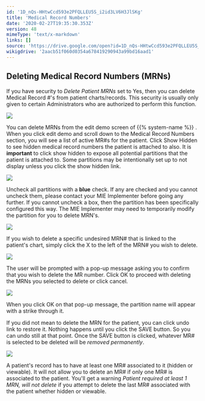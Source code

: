 ```yaml
---
id: '1D_nQs-HHtwCcd593e2PFQLLEU5S_i2id3LV6H3JlSKg'
title: 'Medical Record Numbers'
date: '2020-02-27T19:35:30.353Z'
version: 48
mimeType: 'text/x-markdown'
links: []
source: 'https://drive.google.com/open?id=1D_nQs-HHtwCcd593e2PFQLLEU5S_i2id3LV6H3JlSKg'
wikigdrive: '2aacb51f060d0354a678419290943a99bd16aad1'
---
```

## Deleting Medical Record Numbers (MRNs)

If you have security to *Delete Patient MRNs* set to Yes, then you can delete Medical Record #'s from patient charts/records. This security is usually only given to certain Administrators who are authorized to perform this function.

![](../medical-record-numbers.assets/f17adbd2a81bdf8ababdfc392a4bc606.png)

You can delete MRNs from the edit demo screen of {{% system-name %}} . When you click edit demo and scroll down to the Medical Record Numbers section, you will see a list of active MR#s for the patient. Click Show Hidden to see hidden medical record numbers the patient is attached to also. It is **important** to click show hidden to expose all potential partitions that the patient is attached to. Some partitions may be intentionally set up to not display unless you click the show hidden link.

![](../medical-record-numbers.assets/9b61f1daa3e1fd420e638ccd87784115.png)

Uncheck all partitions with a **blue** check. If any are checked and you cannot uncheck them, please contact your MIE Implementer before going any further. If you cannot uncheck a box, then the partition has been specifically configured this way. The MIE Implementer may need to temporarily modify the partition for you to delete MRN's.

![](../medical-record-numbers.assets/90767b20f9c0af6420bde70268340a6f.png)

If you wish to delete a specific undesired MRN# that is linked to the patient's chart, simply click the X to the left of the MRN# you wish to delete.

![](../medical-record-numbers.assets/ec5fd91b225d2f99fb145987a1010d4f.png)

The user will be prompted with a pop-up message asking you to confirm that you wish to delete the MR number. Click OK to proceed with deleting the MRNs you selected to delete or click cancel.

![](../medical-record-numbers.assets/c35a5af4ad26fe964568e3d81bd7e348.png)

When you click OK on that pop-up message, the partition name will appear with a strike through it.

If you did not mean to delete the MRN for the patient, you can click undo link to restore it. Nothing happens until you click the SAVE button. So you can undo still at that point. Once the SAVE button is clicked, whatever MR# is selected to be deleted will be *removed permanently*.

![](../medical-record-numbers.assets/af15659a1d14e20afb31b263e185f160.png)

A patient's record has to have at least one MR# associated to it (hidden or viewable). It will not allow you to delete an MR# if only one MR# is associated to the patient. You'll get a warning *Patient required at least 1 MRN, will not delete* if you attempt to delete the last MR# associated with the patient whether hidden or viewable.
